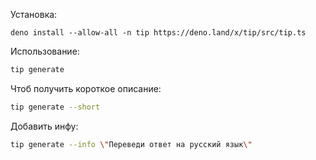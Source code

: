 Установка:

```tsx
deno install --allow-all -n tip https://deno.land/x/tip/src/tip.ts
```

Использование:

```bash
tip generate
```

Чтоб получить короткое описание:

```bash
tip generate --short
```

Добавить инфу:

```bash
tip generate --info \"Переведи ответ на русский язык\"
```
